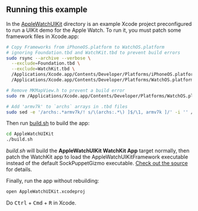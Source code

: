 ## Running this example
In the [AppleWatchUIKit](/AppleWatchUIKit) directory is an example Xcode project preconfigured to run a UIKit demo for the Apple Watch. To run it, you must patch some framework files in Xcode.app:

```bash
# Copy Frameworks from iPhoneOS.platform to WatchOS.platform
# ignoring Foundation.tbd and WatchKit.tbd to prevent build errors
sudo rsync --archive --verbose \
  --exclude=Foundation.tbd \
  --exclude=WatchKit.tbd \
  /Applications/Xcode.app/Contents/Developer/Platforms/iPhoneOS.platform/Developer/SDKs/iPhoneOS.sdk/System/Library/Frameworks/ \
  /Applications/Xcode.app/Contents/Developer/Platforms/WatchOS.platform/Developer/SDKs/WatchOS.sdk/System/Library/Frameworks/

# Remove MKMapView.h to prevent a build error
sudo rm /Applications/Xcode.app/Contents/Developer/Platforms/WatchOS.platform/Developer/SDKs/WatchOS.sdk/System/Library/Frameworks/MapKit.framework/Headers/MKMapView.h

# Add 'armv7k' to `archs` arrays in .tbd files
sudo sed -e '/archs:.*armv7k/! s/\(archs:.*\) ]$/\1, armv7k ]/' -i '' /Applications/Xcode.app/Contents/Developer/Platforms/WatchOS.platform/Developer/SDKs/WatchOS.sdk/System/Library/Frameworks/**/*.tbd
```

Then run [build.sh](/AppleWatchUIKit/build.sh) to build the app:
```bash
cd AppleWatchUIKit
./build.sh
```

*build.sh* will build the **AppleWatchUIKit WatchKit App** target normally, then patch the WatchKit app to load the AppleWatchUIKitFramework executable instead of the default SockPuppetGizmo executable. [Check out the source](/AppleWatchUIKit/build.sh) for details.

Finally, run the app without rebuilding:
```bash
open AppleWatchUIKit.xcodeproj
```
Do <kbd>Ctrl</kbd> + <kbd>Cmd</kbd> + <kbd>R</kbd> in Xcode.
